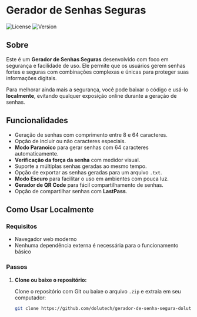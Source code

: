 # Gerador de Senhas Seguras

![License](https://img.shields.io/badge/license-MIT-blue.svg)
![Version](https://img.shields.io/badge/version-1.0.0-green.svg)

## Sobre

Este é um **Gerador de Senhas Seguras** desenvolvido com foco em segurança e facilidade de uso. Ele permite que os usuários gerem senhas fortes e seguras com combinações complexas e únicas para proteger suas informações digitais. 

Para melhorar ainda mais a segurança, você pode baixar o código e usá-lo **localmente**, evitando qualquer exposição online durante a geração de senhas.

## Funcionalidades

- Geração de senhas com comprimento entre 8 e 64 caracteres.
- Opção de incluir ou não caracteres especiais.
- **Modo Paranoico** para gerar senhas com 64 caracteres automaticamente.
- **Verificação da força da senha** com medidor visual.
- Suporte a múltiplas senhas geradas ao mesmo tempo.
- Opção de exportar as senhas geradas para um arquivo `.txt`.
- **Modo Escuro** para facilitar o uso em ambientes com pouca luz.
- **Gerador de QR Code** para fácil compartilhamento de senhas.
- Opção de compartilhar senhas com **LastPass**.

## Como Usar Localmente

### Requisitos

- Navegador web moderno
- Nenhuma dependência externa é necessária para o funcionamento básico

### Passos

1. **Clone ou baixe o repositório:**

   Clone o repositório com Git ou baixe o arquivo `.zip` e extraia em seu computador:

   ```bash
   git clone https://github.com/dolutech/gerador-de-senha-segura-dolutech

